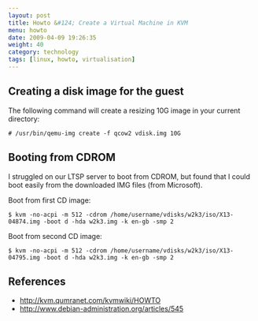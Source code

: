```yaml
---
layout: post
title: Howto &#124; Create a Virtual Machine in KVM
menu: howto
date: 2009-04-09 19:26:35
weight: 40
category: technology
tags: [linux, howto, virtualisation]
---
```


## Creating a disk image for the guest

The following command will create a resizing 10G image in your current directory:

    # /usr/bin/qemu-img create -f qcow2 vdisk.img 10G

<!--more-->

## Booting from CDROM

I struggled on our LTSP server to boot from CDROM, but found that I could boot easily from the downloaded IMG files (from Microsoft).

Boot from first CD image:

    $ kvm -no-acpi -m 512 -cdrom /home/username/vdisks/w2k3/iso/X13-04874.img -boot d -hda w2k3.img -k en-gb -smp 2

Boot from second CD image:

    $ kvm -no-acpi -m 512 -cdrom /home/username/vdisks/w2k3/iso/X13-04795.img -boot d -hda w2k3.img -k en-gb -smp 2

## References

   * http://kvm.qumranet.com/kvmwiki/HOWTO
   * http://www.debian-administration.org/articles/545

